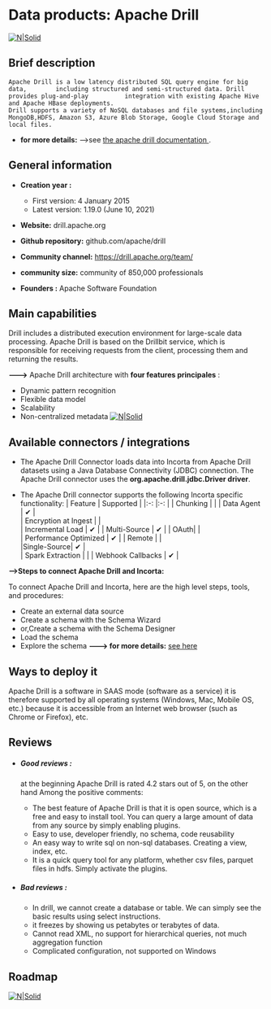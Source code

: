 










  
# Data products: Apache Drill


[![N|Solid](https://upload.wikimedia.org/wikipedia/commons/thumb/4/42/Apache_Drill_logo.svg/1200px-Apache_Drill_logo.svg.png)](https://nodesource.com/products/nsolid)

## Brief description 

    Apache Drill is a low latency distributed SQL query engine for big data,        including structured and semi-structured data. Drill provides plug-and-play          integration with existing Apache Hive and Apache HBase deployments. 
    Drill supports a variety of NoSQL databases and file systems,including MongoDB,HDFS, Amazon S3, Azure Blob Storage, Google Cloud Storage and local files. 

   - **for more details:** -->see [the apache drill documentation ](https://drill.apache.org/docs/) .
   

## General information
 - **Creation year :**
    - First version:	4 January 2015
    - Latest version:	1.19.0 (June 10, 2021)
- **Website:** drill.apache.org
- **Github repository:** github.com/apache/drill
- **Community channel:** https://drill.apache.org/team/

- **community size:** community of 850,000 professionals 

- **Founders :** Apache Software Foundation


## Main capabilities
Drill includes a distributed execution environment for large-scale data processing. Apache Drill is based on the Drillbit service, which is responsible for receiving requests from the client, processing them and returning the results.

 **--->** Apache Drill architecture with **four features principales** :

- Dynamic pattern recognition
- Flexible data model
- Scalability
- Non-centralized metadata
[![N|Solid](https://imagizer.imageshack.com/v2/543x332q90/923/I7Nu47.png)](https://nodesource.com/products/nsolid)


## Available connectors / integrations
- The Apache Drill Connector loads data into Incorta from Apache Drill datasets using a Java Database Connectivity (JDBC) connection. The Apache Drill connector uses the **org.apache.drill.jdbc.Driver driver**.

- The Apache Drill connector supports the following Incorta specific functionality:
 |  Feature |  Supported | 
  |:-:    |:-:    |
|  Chunking   |    | 
|  Data Agent  |   ✔  |  
| Encryption at Ingest |     |  
|   Incremental Load |   ✔    | 
|  Multi-Source   |    ✔  | 
| OAuth|    |  
|  Performance Optimized  |   ✔   | 
|  Remote       |        |       
|Single-Source|   ✔  |  
|  Spark Extraction |     | 
| Webhook Callbacks |   ✔  |  

**-->Steps to connect Apache Drill and Incorta:**

To connect Apache Drill and Incorta, here are the high level steps, tools, and procedures:
- Create an external data source
- Create a schema with the Schema Wizard
- or,Create a schema with the Schema Designer
- Load the schema
- Explore the schema
**---> for more details:** [see here](https://docs.incorta.com/cloud/references-connectors-apache-drill/#create-a-schema-with-the-schema-wizard)
## Ways to deploy it
Apache Drill is a software in SAAS mode (software as a service)
it is therefore supported by all operating systems (Windows, Mac, Mobile OS, etc.) because it is accessible from an Internet web browser (such as Chrome or Firefox), etc.

## Reviews
- ##### Good reviews :

    at the beginning Apache Drill is rated 4.2 stars out of 5, on the other hand Among the positive comments:
    - The best feature of Apache Drill is that it is open source, which is a free and easy to install tool. You can query a large amount of data from any source by simply enabling plugins.
    - Easy to use, developer friendly, no schema, code reusability
     - An easy way to write sql on non-sql databases. Creating a view, index, etc.
     - It is a quick query tool for any platform, whether csv files, parquet files in hdfs. Simply activate the plugins.

- #####  Bad reviews :

   - In drill, we cannot create a database or table. We can simply see the basic results using select instructions.
   - it freezes by showing us petabytes or terabytes of data.
   - Cannot read XML, no support for hierarchical queries, not much aggregation function
   - Complicated configuration, not supported on Windows
 ## Roadmap

[![N|Solid](https://imagizer.imageshack.com/v2/578x330q90/922/H12oYa.png
)](https://nodesource.com/products/nsolid)







   
   
  
